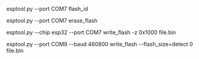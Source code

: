 esptool.py --port COM7 flash_id

esptool.py --port COM7 erase_flash

esptool.py --chip esp32 --port COM7 write_flash -z 0x1000 file.bin

esptool.py --port COM9 --baud 460800 write_flash --flash_size=detect 0 file.bin
